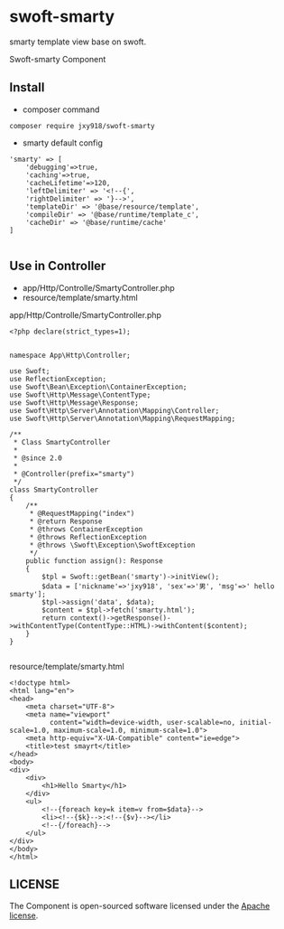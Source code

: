 # swoft-smarty

smarty template view base on swoft.

Swoft-smarty Component


## Install

- composer command

```
composer require jxy918/swoft-smarty

```

- smarty default config

```
'smarty' => [
    'debugging'=>true,
    'caching'=>true,
    'cacheLifetime'=>120,
    'leftDelimiter' => '<!--{',
    'rightDelimiter' => '}-->',
    'templateDir' => '@base/resource/template',
    'compileDir' => '@base/runtime/template_c',
    'cacheDir' => '@base/runtime/cache'
]


```


## Use in Controller

- app/Http/Controlle/SmartyController.php
- resource/template/smarty.html

app/Http/Controlle/SmartyController.php

```
<?php declare(strict_types=1);


namespace App\Http\Controller;

use Swoft;
use ReflectionException;
use Swoft\Bean\Exception\ContainerException;
use Swoft\Http\Message\ContentType;
use Swoft\Http\Message\Response;
use Swoft\Http\Server\Annotation\Mapping\Controller;
use Swoft\Http\Server\Annotation\Mapping\RequestMapping;

/**
 * Class SmartyController
 *
 * @since 2.0
 *
 * @Controller(prefix="smarty")
 */
class SmartyController
{
    /**
     * @RequestMapping("index")
     * @return Response
     * @throws ContainerException
     * @throws ReflectionException
     * @throws \Swoft\Exception\SwoftException
     */
    public function assign(): Response
    {
        $tpl = Swoft::getBean('smarty')->initView();
        $data = ['nickname'=>'jxy918', 'sex'=>'男', 'msg'=>' hello smarty'];
        $tpl->assign('data', $data);
        $content = $tpl->fetch('smarty.html');
        return context()->getResponse()->withContentType(ContentType::HTML)->withContent($content);
    }
}


```

resource/template/smarty.html

```
<!doctype html>
<html lang="en">
<head>
    <meta charset="UTF-8">
    <meta name="viewport"
          content="width=device-width, user-scalable=no, initial-scale=1.0, maximum-scale=1.0, minimum-scale=1.0">
    <meta http-equiv="X-UA-Compatible" content="ie=edge">
    <title>test smayrt</title>
</head>
<body>
<div>
    <div>
        <h1>Hello Smarty</h1>
    </div>
    <ul>
        <!--{foreach key=k item=v from=$data}-->
        <li><!--{$k}-->:<!--{$v}--></li>
        <!--{/foreach}-->
    </ul>
</div>
</body>
</html>

```

## LICENSE

The Component is open-sourced software licensed under the [Apache license](LICENSE).